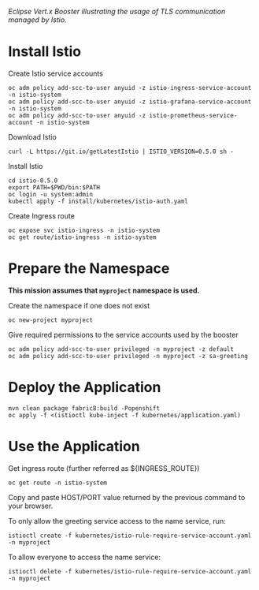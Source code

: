 _Eclipse Vert.x Booster illustrating the usage of TLS communication managed by Istio._

# Install Istio

Create Istio service accounts
```
oc adm policy add-scc-to-user anyuid -z istio-ingress-service-account -n istio-system
oc adm policy add-scc-to-user anyuid -z istio-grafana-service-account -n istio-system
oc adm policy add-scc-to-user anyuid -z istio-prometheus-service-account -n istio-system
```

Download Istio
```
curl -L https://git.io/getLatestIstio | ISTIO_VERSION=0.5.0 sh -
```

Install Istio
```
cd istio-0.5.0
export PATH=$PWD/bin:$PATH
oc login -u system:admin
kubectl apply -f install/kubernetes/istio-auth.yaml
```

Create Ingress route
```
oc expose svc istio-ingress -n istio-system
oc get route/istio-ingress -n istio-system
```

# Prepare the Namespace

**This mission assumes that `myproject` namespace is used.**

Create the namespace if one does not exist
```
oc new-project myproject
```

Give required permissions to the service accounts used by the booster
```
oc adm policy add-scc-to-user privileged -n myproject -z default
oc adm policy add-scc-to-user privileged -n myproject -z sa-greeting
```

# Deploy the Application

```
mvn clean package fabric8:build -Popenshift
oc apply -f <(istioctl kube-inject -f kubernetes/application.yaml)
```

# Use the Application

Get ingress route (further referred as ${INGRESS_ROUTE})
```
oc get route -n istio-system
```

Copy and paste HOST/PORT value returned by the previous command to your browser.

To only allow the greeting service access to the name service, run:

```
istioctl create -f kubernetes/istio-rule-require-service-account.yaml -n myproject
```

To allow everyone to access the name service:
```
istioctl delete -f kubernetes/istio-rule-require-service-account.yaml -n myproject
```
